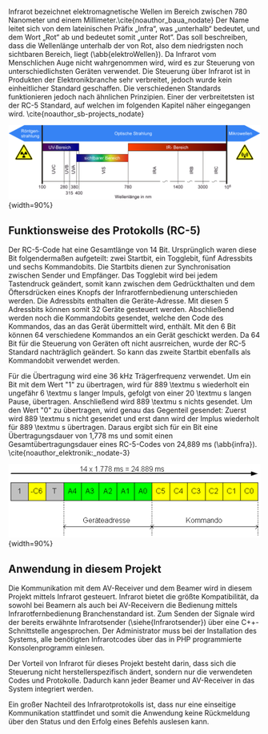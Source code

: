 Infrarot bezeichnet elektromagnetische Wellen im Bereich zwischen 780 Nanometer und einem Millimeter.\cite{noauthor_baua_nodate} 
Der Name leitet sich von dem lateinischen Präfix „Infra“, was „unterhalb“ bedeutet, und dem Wort „Rot“ ab und bedeutet somit „unter Rot“. 
Das soll beschreiben, dass die Wellenlänge unterhalb der von Rot, also dem niedrigsten noch sichtbaren Bereich, liegt (\abb{elektroWellen}). 
Da Infrarot vom Menschlichen Auge nicht wahrgenommen wird, wird es zur Steuerung von unterschiedlichsten Geräten verwendet. 
Die Steuerung über Infrarot ist in Produkten der Elektronikbranche sehr verbreitet, jedoch wurde kein einheitlicher Standard geschaffen. 
Die verschiedenen Standards funktionieren jedoch nach ähnlichen Prinzipien.
Einer der verbreitetsten ist der RC-5 Standard, auf welchen im folgenden Kapitel näher eingegangen wird. \cite{noauthor_sb-projects_nodate}

![Darstellung des elektromagnetischem Spektrums\label{elektroWellen}](bilder/Clemens/Optikspectrum.png){width=90%}

## Funktionsweise des Protokolls (RC-5)
Der RC-5-Code hat eine Gesamtlänge von 14 Bit. Ursprünglich waren diese Bit folgendermaßen aufgeteilt: zwei Startbit, ein Togglebit, fünf Adressbits und sechs Kommandobits.
Die Startbits dienen zur Synchronisation zwischen Sender und Empfänger.
Das Togglebit wird bei jedem Tastendruck geändert, somit kann zwischen dem Gedrückthalten und dem Öftersdrücken eines Knopfs der Infrarotfernbedienung unterschieden werden.
Die Adressbits enthalten die Geräte-Adresse. Mit diesen 5 Adressbits können somit 32 Geräte gesteuert werden.
Abschließend werden noch die Kommandobits gesendet, welche den Code des Kommandos, das an das Gerät übermittelt wird, enthält. 
Mit den 6 Bit können 64 verschiedene Kommandos an ein Gerät geschickt werden.
Da 64 Bit für die Steuerung von Geräten oft nicht ausrreichen, wurde der RC-5 Standard nachträglich geändert.
So kann das zweite Startbit ebenfalls als Kommandobit verwendet werden.

Für die Übertragung wird eine 36 kHz Trägerfrequenz verwendet. 
Um ein Bit mit dem Wert "1" zu übertragen, wird für 889 \textmu s wiederholt ein ungefähr 6 \textmu s langer Impuls, gefolgt von einer 20 \textmu s langen Pause, übertragen.
Anschließend wird 889 \textmu s nichts gesendet.
Um den Wert "0" zu übertragen, wird genau das Gegenteil gesendet: Zuerst wird 889 \textmu s nicht gesendet und erst dann wird der Implus wiederholt für 889 \textmu s übertragen.
Daraus ergibt sich für ein Bit eine Übertragungsdauer von 1,778 ms und somit einen Gesamtübertragungsdauer eines RC-5-Codes von 24,889 ms (\abb{infra}). \cite{noauthor_elektronik:_nodate-3}

![Darstellung eines RC-5-Codes\label{infra}](bilder/Clemens/ir.png){width=90%}

## Anwendung in diesem Projekt 
Die Kommunikation mit dem AV-Receiver und dem Beamer wird in diesem Projekt mittels Infrarot gesteuert. 
Infrarot bietet die größte Kompatibilität, da sowohl bei Beamern als auch bei AV-Receivern die Bedienung mittels Infrarotfernbedienung Branchenstandard ist. 
Zum Senden der Signale wird der bereits erwähnte Infrarotsender (\siehe{Infrarotsender}) über eine C++-Schnittstelle angesprochen.
Der Administrator muss bei der Installation des Systems, alle benötigten Infrarotcodes über das in PHP programmierte Konsolenprogramm einlesen.

Der Vorteil von Infrarot für dieses Projekt besteht darin, dass sich die Steuerung nicht herstellerspezifisch ändert, sondern nur die verwendeten Codes und Protokolle. 
Dadurch kann jeder Beamer und AV-Receiver in das System integriert werden.

Ein großer Nachteil des Infrarotprotokolls ist, dass nur eine einseitige Kommunikation stattfindet und
somit die Anwendung keine Rückmeldung über den Status und den Erfolg eines Befehls auslesen kann. 